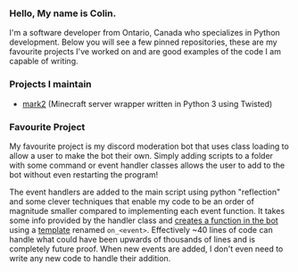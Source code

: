 ### Hello, My name is Colin. 
I'm a software developer from Ontario, Canada who specializes in Python development. Below you will see a few pinned repositories, these are my favourite projects I've worked on and are good examples of the code I am capable of writing.

### Projects I maintain

- [mark2](https://github.com/gsand/mark2) (Minecraft server wrapper written in Python 3 using Twisted)

### Favourite Project
My favourite project is my discord moderation bot that uses class loading to allow a user to make the bot their own. Simply adding scripts to a folder with some command or event handler classes allows the user to add to the bot without even restarting the program!

The event handlers are added to the main script using python "reflection" and some clever techniques that enable my code to be an order of magnitude smaller compared to implementing each event function. It takes some info provided by the handler class and [creates a function in the bot](https://github.com/Column01/Discord-Moderation-Bot/blob/master/event_registry.py#L63-L94) using a [template](https://github.com/Column01/Discord-Moderation-Bot/blob/master/bot.py#L46-L56) renamed `on_<event>`. Effectively ~40 lines of code can handle what could have been upwards of thousands of lines and is completely future proof. When new events are added, I don't even need to write any new code to handle their addition.
